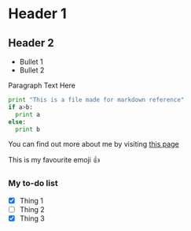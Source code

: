 # Header 1

## Header 2

* Bullet 1
* Bullet 2

Paragraph Text Here

```python
print "This is a file made for markdown reference"
if a>b:
  print a
else:
  print b
```

You can find out more about me by visiting [this page](https://github.com/SambitAcharya)

This is my favourite emoji :+1:

### My to-do list

- [x] Thing 1
- [ ] Thing 2
- [x] Thing 3
